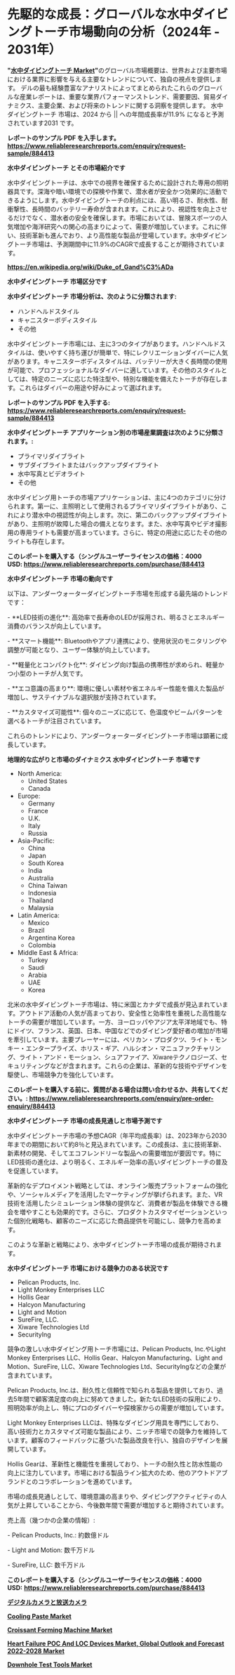 <p><h1>先駆的な成長：グローバルな水中ダイビングトーチ市場動向の分析（2024年 - 2031年）</h1></p><p><strong>"<a href="https://www.reliableresearchreports.com/underwater-diving-torches-r884413">水中ダイビングトーチ Market</a>"</strong>のグローバル市場概要は、世界および主要市場における業界に影響を与える主要なトレンドについて、独自の視点を提供します。 デルの最も経験豊富なアナリストによってまとめられたこれらのグローバルな産業レポートは、重要な業界パフォーマンストレンド、需要要因、貿易ダイナミクス、主要企業、および将来のトレンドに関する洞察を提供します。 水中ダイビングトーチ 市場は、2024 から || への年間成長率が11.9% になると予測されています2031 です。</p>
<p><strong>レポートのサンプル PDF を入手します。</strong><strong><a href="https://www.reliableresearchreports.com/enquiry/request-sample/884413">https://www.reliableresearchreports.com/enquiry/request-sample/884413</a></strong></p>
<p><strong>水中ダイビングトーチ とその市場紹介です</strong></p>
<p><p>水中ダイビングトーチは、水中での視界を確保するために設計された専用の照明器具です。深海や暗い環境での探検や作業で、潜水者が安全かつ効果的に活動できるようにします。水中ダイビングトーチの利点には、高い明るさ、耐水性、耐衝撃性、長時間のバッテリー寿命が含まれます。これにより、視認性を向上させるだけでなく、潜水者の安全を確保します。市場においては、冒険スポーツの人気増加や海洋研究への関心の高まりによって、需要が増加しています。これに伴い、技術革新も進んでおり、より高性能な製品が登場しています。水中ダイビングトーチ市場は、予測期間中に11.9%のCAGRで成長することが期待されています。</p><a href="https://en.wikipedia.org/wiki/Duke_of_Gand%C3%ADa"></a></p>
<p><strong><a href="https://en.wikipedia.org/wiki/Duke_of_Gand%C3%ADa">https://en.wikipedia.org/wiki/Duke_of_Gand%C3%ADa</a></strong></p>
<p><strong>水中ダイビングトーチ&nbsp;市場区分です</strong><strong></strong></p>
<p><strong>水中ダイビングトーチ 市場分析は、次のように分類されます:</strong>&nbsp;</p>
<p><ul><li>ハンドヘルドスタイル</li><li>キャニスターボディスタイル</li><li>その他</li></ul></p>
<p><p>水中ダイビングトーチ市場には、主に3つのタイプがあります。ハンドヘルドスタイルは、使いやすく持ち運びが簡単で、特にレクリエーションダイバーに人気があります。キャニスターボディスタイルは、バッテリーが大きく長時間の使用が可能で、プロフェッショナルなダイバーに適しています。その他のスタイルとしては、特定のニーズに応じた特注型や、特別な機能を備えたトーチが存在します。これらはダイバーの用途や好みによって選ばれます。</p></p>
<p><strong>レポートのサンプル PDF を入手する: <a href="https://www.reliableresearchreports.com/enquiry/request-sample/884413">https://www.reliableresearchreports.com/enquiry/request-sample/884413</a></strong></p>
<p><strong> 水中ダイビングトーチ アプリケーション別の市場産業調査は次のように分類されます。:</strong></p>
<p><ul><li>プライマリダイブライト</li><li>サブダイブライトまたはバックアップダイブライト</li><li>水中写真とビデオライト</li><li>その他</li></ul></p>
<p><p>水中ダイビング用トーチの市場アプリケーションは、主に4つのカテゴリに分けられます。第一に、主照明として使用されるプライマリダイブライトがあり、これにより潜水中の視認性が向上します。次に、第二のバックアップダイブライトがあり、主照明が故障した場合の備えとなります。また、水中写真やビデオ撮影用の専用ライトも需要が高まっています。さらに、特定の用途に応じたその他のライトも存在します。</p></p>
<p><strong>このレポートを購入する（シングルユーザーライセンスの価格：4000 USD:</strong><strong>&nbsp;<a href="https://www.reliableresearchreports.com/purchase/884413">https://www.reliableresearchreports.com/purchase/884413</a></strong></p>
<p><strong>水中ダイビングトーチ 市場の動向です</strong></p>
<p><p>以下は、アンダーウォーターダイビングトーチ市場を形成する最先端のトレンドです：</p><p>- **LED技術の進化**: 高効率で長寿命のLEDが採用され、明るさとエネルギー消費のバランスが向上しています。</p><p>- **スマート機能**: Bluetoothやアプリ連携により、使用状況のモニタリングや調整が可能となり、ユーザー体験が向上しています。</p><p>- **軽量化とコンパクト化**: ダイビング向け製品の携帯性が求められ、軽量かつ小型のトーチが人気です。</p><p>- **エコ意識の高まり**: 環境に優しい素材や省エネルギー性能を備えた製品が増加し、サステイナブルな選択肢が支持されています。</p><p>- **カスタマイズ可能性**: 個々のニーズに応じて、色温度やビームパターンを選べるトーチが注目されています。</p><p>これらのトレンドにより、アンダーウォーターダイビングトーチ市場は顕著に成長しています。</p></p>
<p><strong>地理的な広がりと市場のダイナミクス 水中ダイビングトーチ 市場です</strong></p>
<p><ul>
    <li>
        North America:
        <ul>
            <li>United States</li>
            <li>Canada</li>
        </ul>
    </li>
    <li>
        Europe:
        <ul>
            <li>Germany</li>
            <li>France</li>
            <li>U.K.</li>
            <li>Italy</li>
            <li>Russia</li>
        </ul>
    </li>
    <li>
        Asia-Pacific:
        <ul>
            <li>China</li>
            <li>Japan</li>
            <li>South Korea</li>
            <li>India</li>
            <li>Australia</li>
            <li>China Taiwan</li>
            <li>Indonesia</li>
            <li>Thailand</li>
            <li>Malaysia</li>
        </ul>
    </li>
    <li>
        Latin America:
        <ul>
            <li>Mexico</li>
            <li>Brazil</li>
            <li>Argentina Korea</li>
            <li>Colombia</li>
        </ul>
    </li>
    <li>
        Middle East & Africa:
        <ul>
            <li>Turkey</li>
            <li>Saudi</li>
            <li>Arabia</li>
            <li>UAE</li>
            <li>Korea</li>
        </ul>
    </li>
    </ul></p>
<p><p>北米の水中ダイビングトーチ市場は、特に米国とカナダで成長が見込まれています。アウトドア活動の人気が高まっており、安全性と効率性を重視した高性能なトーチの需要が増加しています。一方、ヨーロッパやアジア太平洋地域でも、特にドイツ、フランス、英国、日本、中国などでのダイビング愛好者の増加が市場を牽引しています。主要プレーヤーには、ペリカン・プロダクツ、ライト・モンキー・エンタープライズ、ホリス・ギア、ハルシオン・マニュファクチャリング、ライト・アンド・モーション、シュアファイア、Xiwareテクノロジーズ、セキュリティングなどが含まれます。これらの企業は、革新的な技術やデザインを駆使し、市場競争力を強化しています。</p></p>
<p><strong>このレポートを購入する前に、質問がある場合は問い合わせるか、共有してください。:&nbsp;<a href="https://www.reliableresearchreports.com/enquiry/pre-order-enquiry/884413">https://www.reliableresearchreports.com/enquiry/pre-order-enquiry/884413</a></strong></p>
<p><strong>水中ダイビングトーチ 市場の成長見通しと市場予測です</strong></p>
<p><p>水中ダイビングトーチ市場の予想CAGR（年平均成長率）は、2023年から2030年までの期間において約8％と見込まれています。この成長は、主に技術革新、新素材の開発、そしてエコフレンドリーな製品への需要増加が要因です。特にLED技術の進化は、より明るく、エネルギー効率の高いダイビングトーチの普及を促進しています。</p><p>革新的なデプロイメント戦略としては、オンライン販売プラットフォームの強化や、ソーシャルメディアを活用したマーケティングが挙げられます。また、VR技術を活用したシミュレーション体験の提供など、消費者が製品を体験できる機会を増やすことも効果的です。さらに、プロダクトカスタマイゼーションといった個別化戦略も、顧客のニーズに応じた商品提供を可能にし、競争力を高めます。</p><p>このような革新と戦略により、水中ダイビングトーチ市場の成長が期待されます。</p></p>
<p><strong>水中ダイビングトーチ 市場における競争力のある状況です</strong></p>
<p><ul><li>Pelican Products, Inc.</li><li>Light Monkey Enterprises LLC</li><li>Hollis Gear</li><li>Halcyon Manufacturing</li><li>Light and Motion</li><li>SureFire, LLC.</li><li>Xiware Technologies Ltd</li><li>SecurityIng</li></ul></p>
<p><p>競争の激しい水中ダイビング用トーチ市場には、Pelican Products, Inc.やLight Monkey Enterprises LLC、Hollis Gear、Halcyon Manufacturing、Light and Motion、SureFire, LLC、Xiware Technologies Ltd、SecurityIngなどの企業が含まれています。</p><p>Pelican Products, Inc.は、耐久性と信頼性で知られる製品を提供しており、過去5年間で顧客満足度の向上に努めてきました。新たなLED技術の採用により、照明効率が向上し、特にプロのダイバーや探検家からの需要が増加しています。</p><p>Light Monkey Enterprises LLCは、特殊なダイビング用具を専門にしており、高い技術力とカスタマイズ可能な製品により、ニッチ市場での競争力を維持しています。顧客のフィードバックに基づいた製品改良を行い、独自のデザインを展開しています。</p><p>Hollis Gearは、革新性と機能性を重視しており、トーチの耐久性と防水性能の向上に注力しています。市場における製品ライン拡大のため、他のアウトドアブランドとのコラボレーションを進めています。</p><p>市場の成長見通しとして、環境意識の高まりや、ダイビングアクティビティの人気が上昇していることから、今後数年間で需要が増加すると期待されています。</p><p>売上高（幾つかの企業の情報）:</p><p>- Pelican Products, Inc.: 約数億ドル</p><p>- Light and Motion: 数千万ドル</p><p>- SureFire, LLC: 数千万ドル</p></p>
<p><strong>このレポートを購入する（シングルユーザーライセンスの価格：4000 USD:</strong>&nbsp;<strong><a href="https://www.reliableresearchreports.com/purchase/884413">https://www.reliableresearchreports.com/purchase/884413</a></strong></p>
<p><strong><p><a href="https://github.com/lababdou/Market-Research-Report-List-5/blob/main/742156587520.md">デジタルカメラと放送カメラ</a></p><p><a href="https://www.linkedin.com/pulse/strategic-roadmap-global-cooling-paste-market-insights-opportunities-ocmie?trackingId=z2gzo9wHTq25W4tYIcv%2F9g%3D%3D">Cooling Paste Market</a></p><p><a href="https://issuu.com/reportprime-2/docs/croissant-forming-machine-market-si_fb374194e4e08b">Croissant Forming Machine Market</a></p><p><a href="https://github.com/NorbertYates/Market-Research-Report-List-6/blob/main/heart-failure-poc-and-loc-devices-market-global-outlook-and-forecast-2022-2028-market.md">Heart Failure POC And LOC Devices Market, Global Outlook and Forecast 2022-2028 Market</a></p><p><a href="https://www.linkedin.com/pulse/downhole-test-tools-market-size-share-analysis-growth-trends-8z4tc?trackingId=dP28VIgQTw6oUl%2B1kOWUTQ%3D%3D">Downhole Test Tools Market</a></p></strong></p>